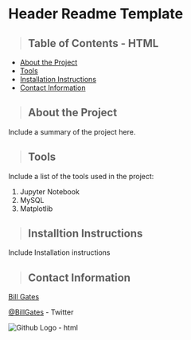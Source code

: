 # Header Readme Template
 

<html>

<a class="anchor" id="contents"></a>
>## Table of Contents - HTML

<ul>
   <li><a href="#about_the_project">About the Project</a></li>
   <li><a href="#tools">Tools</a></li>
   <li><a href="#installation_instructions">Installation Instructions</a></li>
   <li><a href="#contact">Contact Information</a></li>
</ul>

<a class="anchor" id="about_the_project"></a>
<blockquote><h2>About the Project</h2></blockquote>
Include a summary of the project here.


<a class="anchor" id="tools"></a>
>## Tools
Include a list of the tools used in the project:
<ol>
    <li>Jupyter Notebook</li>
    <li>MySQL</li>
    <li>Matplotlib</li>
</ol>

<a class="anchor" id="installation_instructions"></a>
<blockquote><h2>Installtion Instructions </h2></blockquote>
Include Installation instructions


<a class="anchor" id="contact"> </a>
>## Contact Information
<p><a href="https://www.linkedin.com/in/williamhgates/detail/recent-activity/posts/" title="Bill Gates">Bill Gates</a></p>
<p><a href="https://twitter.com/BillGates" title="Bill Gates">@BillGates</a> - Twitter</p>

<img src="https://github.githubassets.com/images/modules/logos_page/Octocat.png" alt="Github Logo - html" title="Github Logo - html" />

</html>